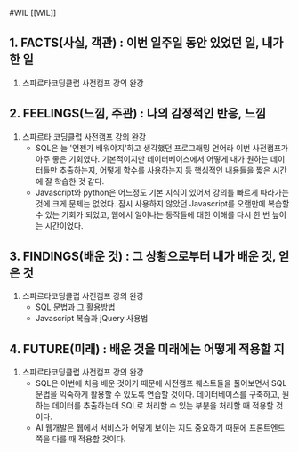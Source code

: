 #WIL [[WIL]]
## 1. FACTS(사실, 객관) : 이번 일주일 동안 있었던 일, 내가 한 일
1. 스파르타코딩클럽 사전캠프 강의 완강

## 2. FEELINGS(느낌, 주관) : 나의 감정적인 반응, 느낌
1. 스파르타 코딩클럽 사전캠프 강의 완강
	- SQL은 늘 '언젠가 배워야지'하고 생각했던 프로그래밍 언어라 이번 사전캠프가 아주 좋은 기회였다. 기본적이지만 데이터베이스에서 어떻게 내가 원하는 데이터들만 추출하는지, 어떻게 함수를 사용하는지 등 핵심적인 내용들을 짧은 시간에 잘 학습한 것 같다.
	- Javascript와 python은 어느정도 기본 지식이 있어서 강의를 빠르게 따라가는 것에 크게 문제는 없었다. 잠시 사용하지 않았던 Javascript를 오랜만에 복습할 수 있는 기회가 되었고, 웹에서 일어나는 동작들에 대한 이해를 다시 한 번 높이는 시간이었다.

## 3. FINDINGS(배운 것) : 그 상황으로부터 내가 배운 것, 얻은 것
1. 스파르타코딩클럽 사전캠프 강의 완강
	- SQL 문법과 그 활용방법
	- Javascript 복습과 jQuery 사용법

## 4. FUTURE(미래) : 배운 것을 미래에는 어떻게 적용할 지
1. 스파르타코딩클럽 사전캠프 강의 완강
	- SQL은 이번에 처음 배운 것이기 때문에 사전캠프 퀘스트들을 풀어보면서 SQL 문법을 익숙하게 활용할 수 있도록 연습할 것이다. 데이터베이스를 구축하고, 원하는 데이터를 추출하는데 SQL로 처리할 수 있는 부분을 처리할 때 적용할 것이다.
	- AI 웹개발은 웹에서 서비스가 어떻게 보이는 지도 중요하기 때문에 프론트엔드 쪽을 다룰 때 적용할 것이다.